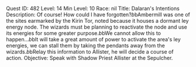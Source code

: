 Quest ID: 482
Level: 14
Min Level: 10
Race: nil
Title: Dalaran's Intentions
Description: Of course! How could I have forgotten?$b$bAmbermill was one of the sites earmarked by the Kirin Tor, noted because it houses a dormant ley energy node. The wizards must be planning to reactivate the node and use its energies for some greater purpose.$b$bWe cannot allow this to happen...$b$bIt will take a great amount of power to activate the area's ley energies, we can stall them by taking the pendants away from the wizards.$b$bRelay this information to Allister, he will decide a course of action.
Objective: Speak with Shadow Priest Allister at the Sepulcher.
